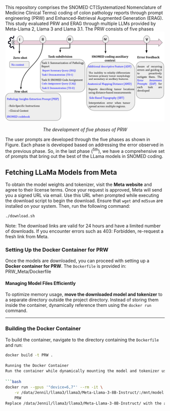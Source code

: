 This repository comprises the  SNOMED CT(Systematized Nomenclature of Medicine Clinical Terms) coding of colon pathology reports through prompt engineering (PRW) and Enhanced-Retrieval Augmented Generation (ERAG). This study evaluated PRW and ERAG through multiple LLMs provided by Meta-Llama 2, Llama 3 and Llama 3.1. The PRW consists of five phases
![screenshot](PRW_5_phases.png)
<p align="center"><em>The development of five phases of PRW</em></p>
The user prompts are developed through the five phases as shown in Figure. Each phase is developed based on addressing the error observed in the previous phase. So, in the last phase (<sup>5th</sup>), we have a comprehensive set of prompts that bring out the best of the LLama models in SNOMED coding.

## Fetching LLaMa Models from Meta
To obtain the model weights and tokenizer, visit the **Meta website** and agree to their license terms. Once your request is approved, Meta will send you a signed URL via email. Use this URL when prompted while executing the download script to begin the download. Ensure that `wget` and `md5sum` are installed on your system. Then, run the following command:
```bash
./download.sh
```
Note: The download links are valid for 24 hours and have a limited number of downloads. If you encounter errors such as 403: Forbidden, re-request a fresh link from Meta.

### Setting Up the Docker Container for PRW

Once the models are downloaded, you can proceed with setting up a **Docker container for PRW**. The `Dockerfile` is provided in: PRW_Meta/Dockerfile


#### Managing Model Files Efficiently
To optimize memory usage, **move the downloaded model and tokenizer** to a separate directory outside the project directory. Instead of storing them inside the container, dynamically reference them using the `docker run` command.

---

### **Building the Docker Container**
To build the container, navigate to the directory containing the `Dockerfile` and run:

```bash
docker build -t PRW .

Running the Docker Container
Run the container while dynamically mounting the model and tokenizer using the -v flag:

```bash
docker run --gpus '"device=6,7"' --rm -it \
    -v /data/Jennil/llama3/llama3/Meta-Llama-3-8B-Instruct/:/mnt/model \
    PRW
Replace /data/Jennil/llama3/llama3/Meta-Llama-3-8B-Instruct/ with the actual path where the model and tokenizer are stored. This approach ensures efficient memory usage while keeping the Docker container lightweight.






